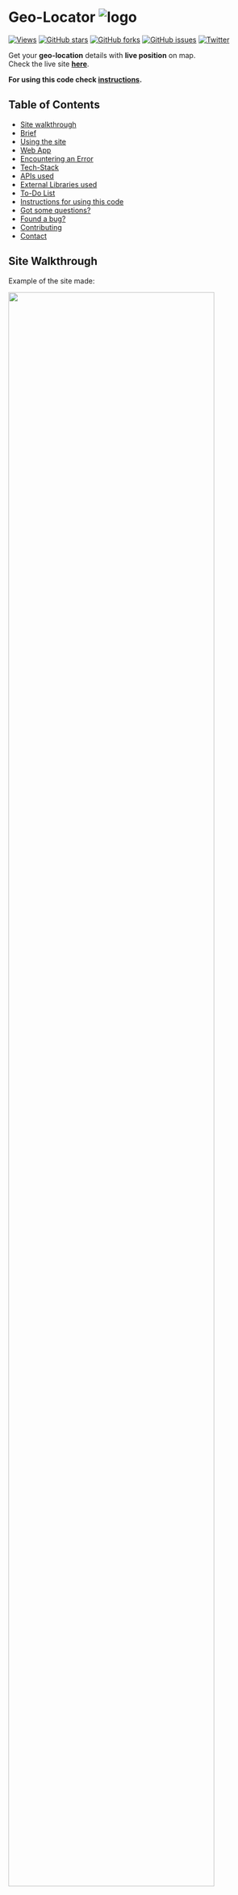 # Geo-Locator ![logo](assets/favicons/favicon-32x32.png)

[![Views](https://hits.seeyoufarm.com/api/count/incr/badge.svg?url=https%3A%2F%2Fgithub.com%2FAyushShahh%2FGeo-Locator&count_bg=%23000000&title_bg=%23555555&icon=github.svg&icon_color=%23E7E7E7&title=views&edge_flat=false)](https://hits.seeyoufarm.com)
[![GitHub stars](https://img.shields.io/github/stars/AyushShahh/Geo-Locator)](https://github.com/AyushShahh/Geo-Locator/stargazers)
[![GitHub forks](https://img.shields.io/github/forks/AyushShahh/Geo-Locator)](https://github.com/AyushShahh/Geo-Locator/network)
[![GitHub issues](https://img.shields.io/github/issues/AyushShahh/Geo-Locator)](https://github.com/AyushShahh/Geo-Locator/issues)
[![Twitter](https://img.shields.io/twitter/url?logoColor=black&style=social&url=https%3A%2F%2Fgithub.com%2FAyushShahh%2FGeo-Locator)](https://twitter.com/intent/tweet?text=Woah!%20This%20is%20cool.&url=https%3A%2F%2Fgithub.com%2FAyushShahh%2FGeo-Locator)

Get your **geo-location** details with **live position** on map.<br>
Check the live site **[here](https://geo-locator.netlify.app)**.
**<p>For using this code check [instructions](#instructions-for-using-this-code).**

## Table of Contents
- [Site walkthrough](#site-walkthrough)
- [Brief](#brief)
- [Using the site](#using-the-site)
- [Web App](#web-app)
- [Encountering an Error](#encountering-an-error)
- [Tech-Stack](#tech-stack)
- [APIs used](#apis-used)
- [External Libraries used](#external-libraries-used)
- [To-Do List](#to-do-list)
- [Instructions for using this code](#instructions-for-using-this-code)
- [Got some questions?](#got-some-questions)
- [Found a bug?](#found-a-bug)
- [Contributing](#contributing)
- [Contact](#contact)

## Site Walkthrough
Example of the site made:<br>

<img src="assets/demos/walkthrough.gif" width=90%>

## Brief
Geo-Locator is a website that will show your geo-location details and a map with your current position.

### Information Displayed
- **Country:** "Your country name"
- **Address:** "City, Region"
- **Postal Code:** "Postal code of your city/region"
- **IP Address:** "Your current IP Address"
- **** "Your currrent Internet Service Provider"
- **Latitude:** "Latitude of your location"
- **Longitude:** "Longitude of your location"
- **Red pin** on the map shows your current position.

## Using the site
When you open the site, press `Allow` if it asks for location to display the map and show accurate results.<br>
Keep your location(GPS) on.<br>

> **Note:** The location might be inaccurate sometimes or it may happen that it shows totally wrong coordinates.<br>
But the other information such as Country, ISP and IP will be accurate almost everytime.

## Web App
 While you can go to the browser everytime for using the [website](https://geo-locator.netlify.app), I would suggest you to use the **web app** so that you don't have to go to the browser and type in the website everytime. You can directly open the **web application** on your **home screen** or the **desktop shortcut** on your computer to use the website.<br>

 **Follow the steps:**
1. For desktop users
- Chrome
    - Open the [website](https://geo-locator.netlify.app)
    - Tap the **three dots &#8942;** on the top right corner
    - Click on **More tools**
    - Click on **Create shortcut**
    - Check **Open as window** option and click create
2. For mobile users
- Chrome
    - Navigate to the [website](https://geo-locator.netlify.app)
    - Tap the **three dots &#8942;** on the top right corner
    - Scroll down and click on **Add to home screen**
    - Click **Add**
- Safari
    - Navigate to the [website](https://geo-locator.netlify.app)
    - Click on **Share icon** at bottom<br> 
    (On the iPad, share icon is located at the **top-right**)
    - Tap **Add to home screen** from the menu
    - Type name for shortcut and then tap **Add** button

Now you can use this site as a **Web App**.<br>
The process might be similar for other browsers too.

## Encountering an Error
```User denied the request for location.<br>Click allow to see your location on map.```
This comes if you click `Deny` when asked for location access. Map won't be displayed and coordinates would be inaccurate.

```Map is currently unavailable.<br>Turn on your Location(GPS).```
This comes when your location(GPS) is turned off or the application you are using don't have location permissions.<br>Turn on the location(GPS) or go to devices settings > Apps > Navigate to the app and give location permission.

```The request for map location timed out.```
This comes when the server takes too long to respond to your request, server might be down or your internet connectivity gets interrupted (you suddenly lose internet connection).

```An unknown error occurred.```
This comes when something unexpected happens.

```Geo-Location is not supported on this browser.```
This means that Geo-Location is not supported on the browser you are using. Map will not  be displayed and the coordinates shown won't be accurate.

## Tech-Stack
1. **HTML5**<br>
2. **CSS3**<br>
3. **JavaScript**<br>

## APIs used
[Geolocation DB](https://geolocation-db.com) - It is used to get the information of a user's Country and IP Address in JSON format. __*(Available without location access)*__

[ipinfo.io](https://ipinfo.io) - It is used to get the information of a user's City, Region, Postal Code, Internet Service Provider (and Latitude/Longitude if a user denied location access) in JSON format. __*(Available without location access)*__

[HTML Geolocation API](https://developer.mozilla.org/en-US/docs/Web/API/Geolocation_API) - The HTML Geolocation API is used to get the geographical position of a user if they allowed. Here it is used by default to show Latitude and Longitude because it is mostly accurate. __*(Not available without location access)*__

[Google Maps Embed API](https://developers.google.com/maps/documentation/embed/get-started) - The Maps Embed API lets you place an interactive map on your web page. To make this map dynamic for this website, *HTML Geolocation API* is used to obtain the coordinates of the user. __*(Not available without location access)*__

## External Libraries used
[jQuery](https://jquery.com/) - jQuery is a JavaScript library. Here it is used for fetching the data in JSON format from APIs and putting those values in html.

[PWACompat](https://github.com/GoogleChromeLabs/pwacompat) - PWACompat is a library that brings the Web App Manifest to non-compliant browsers for better Progressive Web Apps.<br>
Read more on their [blog](https://developers.google.com/web/updates/2018/07/pwacompat).

## To-Do List
- [ ] Showing proper postal codes
- [ ] Adding some more functionality and features

## Instructions for using this code
The code won't work directly if you copy this code or clone this repository. If you want to use this code, you will need your own API key and token for the code to work properly.<br>

- Go to [ipinfo.io](https://ipinfo.io) and create your account. You will get your API token there.
- Go through [this documentation](https://developers.google.com/maps/documentation/javascript/get-api-key) for creating and using Google Maps API key.

After you get your API key and token, paste them in place of ``` YOUR_KEY/TOKEN ``` in **location.js** file inside **scripts** folder.

Paste your Google maps API key in: <br>

```javascript
const map_api = "YOUR_KEY";
```
and your ipinfo token in:
```javascript
const geoinfo_token = "YOUR_TOKEN";
```
Now this code will work perfectly.<br>
**Note:** Paste them in between ``` " " ``` quotes.

---
**Never share your token or API with anyone or post it publicly.**

## Got some questions?
If you got some questions or you want to tell something, you can discuss them in the [discussions](https://github.com/AyushShahh/Geo-Locator/discussions) tab.

## Found a bug?
If you find a bug, you can always **open an issue** in the [issues tab](https://github.com/AyushShahh/Geo-Locator/issues) to talk about it. Still, if you want to **contact me**, check [here](#contact).

---
**Note:** Make sure you browse through the existing issues to check if the issue already exists.<br>
>Know a fix or want to contribute? Check **contributions** section.

## Contributing
Pull requests are always welcome. But before making any major changes you can open an [issue](https://github.com/AyushShahh/Geo-Locator/issues) to discuss.<br>
For less major or minor changes, you can open a [pull request](https://github.com/AyushShahh/Geo-Locator/pulls).

Make sure you see the [instructions](#instructions-for-using-this-code) for using this code if you want test or use it.

**Thanks for contributing.**

# Contact
I don't like spams
<p>
<a href="https://twitter.com/ayushshah__" target="_blank" rel="noopener noreferrer"><img src="https://img.icons8.com/plasticine/100/000000/twitter.png" width="50" /></a>  
&nbsp; <a href="https://www.instagram.com/ayushshah__/" target="_blank" rel="noopener noreferrer"><img src="https://img.icons8.com/plasticine/100/000000/instagram-new.png" width="50"/></a>
&nbsp; <a href="https://www.quora.com/profile/Ayush-Shah-133/" target="_blank" rel="noopener noreferrer"><img src="https://img.icons8.com/clouds/50/000000/quora.png"/></a>
&nbsp; <a href="https://www.clubhouse.com/@ayushshah_" target="_blank" rel="noopener noreferrer"><img src="https://img.icons8.com/fluent/45/000000/so-so.png"/></a>
&nbsp; <a href="https://www.discordapp.com/users/810944110046740491" target="_blank" rel="noopener noreferrer"><img src="https://img.icons8.com/doodle/46/000000/discord-new-logo.png"/></a><br><br>

**[Back to top](#geo-locator-)**